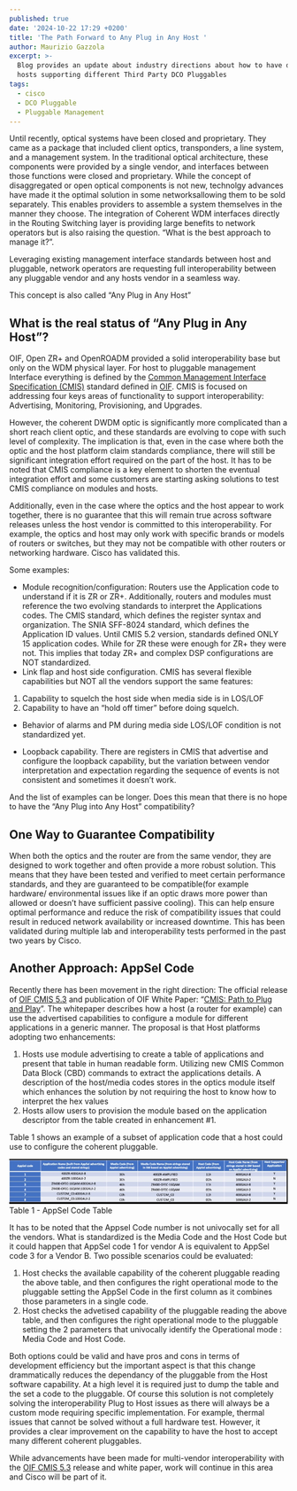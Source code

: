 ```yaml
---
published: true
date: '2024-10-22 17:29 +0200'
title: 'The Path Forward to Any Plug in Any Host '
author: Maurizio Gazzola
excerpt: >-
  Blog provides an update about industry directions about how to have different
  hosts supporting different Third Party DCO Pluggables
tags:
  - cisco
  - DCO Pluggable
  - Pluggable Management
---
```



Until recently, optical systems have been closed and proprietary. They came as a package that included client optics, transponders, a line system, and a management system. In the traditional optical architecture, these components were provided by a single vendor, and interfaces between those functions were closed and proprietary. While the concept of disaggregated or open optical components is not new, technolgy advances have made it the optimal solution in some networksallowing them to be sold separately. This enables providers to assemble a system themselves in the manner they choose.
The integration of Coherent WDM interfaces directly in the Routing Switching layer is providing large benefits to network operators but is also raising the question. “What is the best approach to manage it?”.

Leveraging existing management interface standards between host and pluggable, network operators are requesting full interoperability between any pluggable vendor and any hosts vendor in a seamless way.  

This concept is also called “Any Plug in Any Host” 

## What is the real status of “Any Plug in Any Host”?
OIF, Open ZR+ and OpenROADM provided a solid interoperability base but only on the WDM physical layer.
For host to pluggable management Interface everything is defined by the [Common Management Interface Specification (CMIS)](https://www.oiforum.com/technical-work/hot-topics/management/) standard defined in [OIF](https://www.oiforum.com/). CMIS is focused on addressing four keys areas of functionality to support interoperability: Advertising, Monitoring, Provisioning, and Upgrades.

However, the coherent DWDM optic is significantly more complicated than a short reach client optic, and these standards are evolving to cope with such level of complexity.  The implication is that, even in the case where both the optic and the host platform claim standards compliance, there will still be significant integration effort required on the part of the host.
It has to be noted that CMIS compliance is a key element to shorten the eventual integration effort and some customers are starting asking solutions to test CMIS compliance on modules and hosts.

Additionally, even in the case where the optics and the host appear to work together, there is no guarantee that this will remain true across software releases unless the host vendor is committed to this interoperability. For example, the optics and host may only work with specific brands or models of routers or switches, but they may not be compatible with other routers or networking hardware. Cisco has validated this.

Some examples:
- Module recognition/configuration:
Routers use the Application code to understand if it is ZR or ZR+. Additionally, routers and modules must reference the two evolving standards to interpret the Applications codes. The CMIS standard, which defines the register syntax and organization. The SNIA SFF-8024 standard, which defines the Application ID values.
Until CMIS 5.2 version, standards defined ONLY 15 application codes. While for ZR these were enough for ZR+ they were not. This implies that today ZR+ and complex DSP configurations are NOT standardized. 
- Link flap and host side configuration.
CMIS has several flexible capabilities but NOT all the vendors support the same features:
1. Capability to squelch the host side when media side is in LOS/LOF
2. Capability to have an “hold off timer” before doing squelch.
 
- Behavior of alarms and PM during media side LOS/LOF  condition is not standardized yet.
 
- Loopback capability. There are registers in CMIS that advertise and configure the loopback capability, but the variation between vendor interpretation and expectation regarding the sequence of events is not consistent and sometimes it doesn’t work.

And the list of examples can be longer. Does this mean that there is no hope to have the “Any Plug into Any Host” compatibility?

## One Way to Guarantee Compatibility  
When both the optics and the router are from the same vendor, they are designed to work together and often provide a more robust solution. This means that they have been tested and verified to meet certain performance standards, and they are guaranteed to be compatible(for example hardware/ environmental issues like if an optic draws more power than allowed or doesn’t have sufficient passive cooling). This can help ensure optimal performance and reduce the risk of compatibility issues that could result in reduced network availability or increased downtime. This has been validated during multiple lab and interoperability tests performed in the past two years by Cisco.

## Another Approach: AppSel Code
Recently there has been movement in the right direction:
The official release of [OIF CMIS 5.3](https://www.oiforum.com/wp-content/uploads/OIF-CMIS-05.3.pdf) and publication of OIF White Paper: “[CMIS: Path to Plug and Play](https://www.oiforum.com/wp-content/uploads/OIF-CMIS-Plug-and-Play-01.0.pdf)”.
The whitepaper describes how a host (a router for example) can use the advertised capabilities to configure a module for different applications in a generic manner. 
The proposal is that Host platforms adopting two enhancements:
1. Hosts use module advertising to create a table of applications and 		present that table in human readable form. Utilizing new CMIS Common 		Data Block (CBD) commands to extract the applications details. A 			description of the host/media codes stores in the optics module itself 		which enhances the solution by not requiring the host to know how to 		interpret the hex values
2.	Hosts allow users to provision the module based on the application 		descriptor from the table created in enhancement #1.

Table 1 shows an example of a subset of application code that a host could use to configure the coherent pluggable.

![](https://raw.githubusercontent.com/xrdocs/xrdocs-images/0b6adef7d32a8f25d1f43b5b2c2bb70f1137d768/assets/images/Table%201%20blog%20AnyPlugAnyHost.jpg)
Table 1 - AppSel Code Table

It has to be noted that the Appsel Code number is not univocally set for all the vendors. What is standardized is the Media Code and the Host Code but it could happen that AppSel code 1 for vendor A is equivalent to AppSel code 3 for a Vendor B.
Two possible scenarios could be evaluated: 
1.	Host checks the available capability of the coherent pluggable 			reading the above table, and then configures the right operational mode 	to the pluggable setting the AppSel Code in the first column as it 			combines those parameters in a single code.
2.	Host checks the advetised capability of the pluggable reading the 		above table, and then configures the right operational mode to the 			pluggable setting the 2 parameters that univocally identify the 			Operational mode : Media Code and Host Code.

Both options could be valid and have pros and cons in terms of development efficiency but the important aspect is that this change drammatically reduces the dependancy of the pluggable from the Host software capability. At a high level it is required just to dump the table and the set a code to the pluggable.
Of course this solution is not completely solving the interoperability Plug to Host issues as there will always be a custom mode requiring specific implementation. For example, thermal issues that cannot be solved without a full hardware test. However, it provides a clear improvement on the capability to have the host to accept many different coherent pluggables.

While advancements have been made for multi-vendor interoperability with the [OIF CMIS 5.3](https://www.oiforum.com/wp-content/uploads/OIF-CMIS-05.3.pdf) release and white paper, work will continue in this area and Cisco will be part of it.

